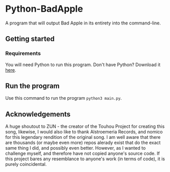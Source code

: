 # Python-BadApple
A program that will output Bad Apple in its entirety into the command-line.

## Getting started
### Requirements
You will need Python to run this program. Don't have Python? Download it [here](https://www.python.org/downloads/).

## Run the program
Use this command to run the program `python3 main.py`.

## Acknowledgements
A huge shoutout to ZUN - the creator of the Touhou Project for creating this song, likewise, I would also like to thank Alstroemeria Records, and nomico for this legendary rendition of the original song.
I am well aware that there are thousands (or maybe even more) repos alerady exist that do the exact same thing I did, and possibly even better. However, as I wanted to challenge myself, and therefore have not copied anyone's source code. If this project bares any resemblance to anyone's work (in terms of code), it is purely coincidental.
